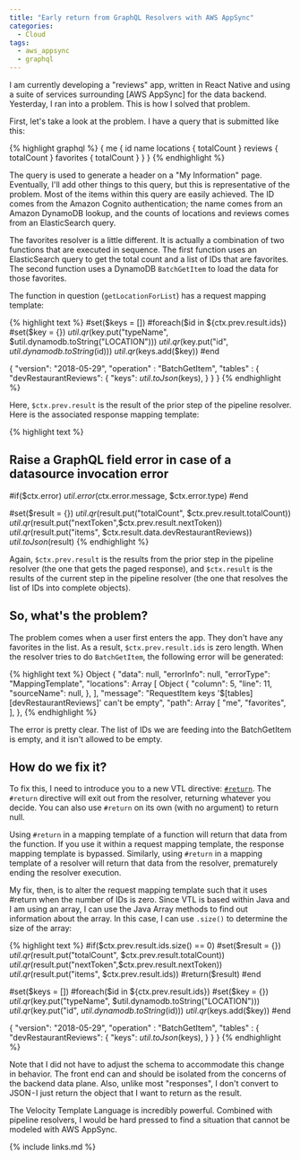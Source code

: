 ```yaml
---
title: "Early return from GraphQL Resolvers with AWS AppSync"
categories:
  - Cloud
tags:
  - aws_appsync
  - graphql
---
```


I am currently developing a "reviews" app, written in React Native and using a suite of services surrounding [AWS AppSync] for the data backend. Yesterday, I ran into a problem. This is how I solved that problem.

First, let's take a look at the problem. I have a query that is submitted like this:

{% highlight graphql %}
{
  me {
    id
    name
    locations { totalCount }
    reviews { totalCount }
    favorites { totalCount }
  }
}
{% endhighlight %}

The query is used to generate a header on a "My Information" page. Eventually, I'll add other things to this query, but this is representative of the problem. Most of the items within this query are easily achieved. The ID comes from the Amazon Cognito authentication; the name comes from an Amazon DynamoDB lookup, and the counts of locations and reviews comes from an ElasticSearch query.

The favorites resolver is a little different. It is actually a combination of two functions that are executed in sequence. The first function uses an ElasticSearch query to get the total count and a list of IDs that are favorites. The second function uses a DynamoDB `BatchGetItem` to load the data for those favorites.

The function in question (`getLocationForList`) has a request mapping template:

{% highlight text %}
#set($keys = [])
#foreach($id in ${ctx.prev.result.ids})
    #set($key = {})
    $util.qr($key.put("typeName", $util.dynamodb.toString("LOCATION")))
    $util.qr($key.put("id", $util.dynamodb.toString($id)))
    $util.qr($keys.add($key))
#end

{
    "version": "2018-05-29",
    "operation" : "BatchGetItem",
    "tables" : {
        "devRestaurantReviews": {
            "keys": $util.toJson($keys),
        }
    }
}
{% endhighlight %}

Here, `$ctx.prev.result` is the result of the prior step of the pipeline resolver. Here is the associated response mapping template:

{% highlight text %}
## Raise a GraphQL field error in case of a datasource invocation error
#if($ctx.error)
    $util.error($ctx.error.message, $ctx.error.type)
#end

#set($result = {})
$util.qr($result.put("totalCount", $ctx.prev.result.totalCount))
$util.qr($result.put("nextToken",$ctx.prev.result.nextToken))
$util.qr($result.put("items", $ctx.result.data.devRestaurantReviews))
$util.toJson($result)
{% endhighlight %}

Again, `$ctx.prev.result` is the results from the prior step in the pipeline resolver (the one that gets the paged response), and `$ctx.result` is the results of the current step in the pipeline resolver (the one that resolves the list of IDs into complete objects).

## So, what's the problem?

The problem comes when a user first enters the app. They don't have any favorites in the list. As a result, `$ctx.prev.result.ids` is zero length. When the resolver tries to do `BatchGetItem`, the following error will be generated:

{% highlight text %}
Object {
  "data": null,
  "errorInfo": null,
  "errorType": "MappingTemplate",
  "locations": Array [
   Object {
     "column": 5,
     "line": 11,
     "sourceName": null,
   },
  ],
  "message": "RequestItem keys '$[tables][devRestaurantReviews]' can't be empty",
  "path": Array [
    "me",
    "favorites",
  ],
},
{% endhighlight %}

The error is pretty clear. The list of IDs we are feeding into the BatchGetItem is empty, and it isn't allowed to be empty.

## How do we fix it?

To fix this, I need to introduce you to a new VTL directive: [`#return`](https://docs.aws.amazon.com/appsync/latest/devguide/resolver-util-reference.html#aws-appsync-directives). The `#return` directive will exit out from the resolver, returning whatever you decide. You can also use `#return` on its own (with no argument) to return null.

Using `#return` in a mapping template of a function will return that data from the function. If you use it within a request mapping template, the response mapping template is bypassed. Similarly, using `#return` in a mapping template of a resolver will return that data from the resolver, prematurely ending the resolver execution.

My fix, then, is to alter the request mapping template such that it uses #return when the number of IDs is zero. Since VTL is based within Java and I am using an array, I can use the Java Array methods to find out information about the array. In this case, I can use `.size()` to determine the size of the array:

{% highlight text %}
#if($ctx.prev.result.ids.size() == 0) 
  #set($result = {})
  $util.qr($result.put("totalCount", $ctx.prev.result.totalCount))
  $util.qr($result.put("nextToken",$ctx.prev.result.nextToken))
  $util.qr($result.put("items", $ctx.prev.result.ids))
  #return($result)
#end

#set($keys = [])
#foreach($id in ${ctx.prev.result.ids})
    #set($key = {})
    $util.qr($key.put("typeName", $util.dynamodb.toString("LOCATION")))
    $util.qr($key.put("id", $util.dynamodb.toString($id)))
    $util.qr($keys.add($key))
#end

{
    "version": "2018-05-29",
    "operation" : "BatchGetItem",
    "tables" : {
        "devRestaurantReviews": {
            "keys": $util.toJson($keys),
        }
    }
}
{% endhighlight %}

Note that I did not have to adjust the schema to accommodate this change in behavior. The front end can and should be isolated from the concerns of the backend data plane. Also, unlike most "responses", I don't convert to JSON - I just return the object that I want to return as the result.

The Velocity Template Language is incredibly powerful. Combined with pipeline resolvers, I would be hard pressed to find a situation that cannot be modeled with AWS AppSync.

{% include links.md %}
